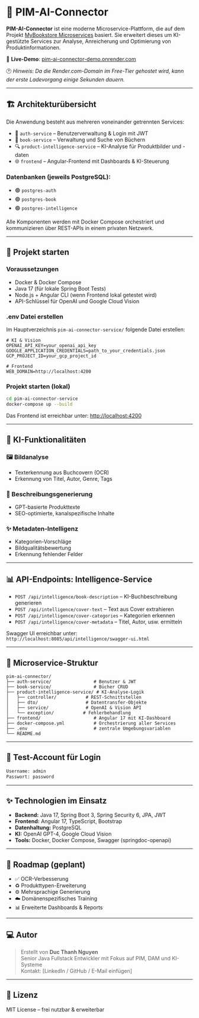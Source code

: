 # 🧠 PIM-AI-Connector

**PIM-AI-Connector** ist eine moderne Microservice-Plattform, die auf dem Projekt [MyBookstore Microservices](https://github.com/thanhtuanh/mybookstore-microservices) basiert. Sie erweitert dieses um KI-gestützte Services zur Analyse, Anreicherung und Optimierung von Produktinformationen.

🔗 **Live-Demo**: [pim-ai-connector-demo.onrender.com](https://pim-ai-connector-demo.onrender.com) 

🕐 *Hinweis: Da die Render.com-Domain im Free-Tier gehostet wird, kann der erste Ladevorgang einige Sekunden dauern.*

---

## 🏗️ Architekturübersicht

Die Anwendung besteht aus mehreren voneinander getrennten Services:

- 🔐 `auth-service` – Benutzerverwaltung & Login mit JWT
- 📘 `book-service` – Verwaltung und Suche von Büchern
- 🔍 `product-intelligence-service` – KI-Analyse für Produktbilder und -daten
- 🌐 `frontend` – Angular-Frontend mit Dashboards & KI-Steuerung

### Datenbanken (jeweils PostgreSQL):
- 🟢 `postgres-auth`
- 🟢 `postgres-book`
- 🟢 `postgres-intelligence`

Alle Komponenten werden mit Docker Compose orchestriert und kommunizieren über REST-APIs in einem privaten Netzwerk.

---

## 🚀 Projekt starten

### Voraussetzungen

- Docker & Docker Compose
- Java 17 (für lokale Spring Boot Tests)
- Node.js + Angular CLI (wenn Frontend lokal getestet wird)
- API-Schlüssel für OpenAI und Google Cloud Vision

### .env Datei erstellen

Im Hauptverzeichnis `pim-ai-connector-service/` folgende Datei erstellen:

```env
# KI & Vision
OPENAI_API_KEY=your_openai_api_key
GOOGLE_APPLICATION_CREDENTIALS=path_to_your_credentials.json
GCP_PROJECT_ID=your_gcp_project_id

# Frontend
WEB_DOMAIN=http://localhost:4200
```

### Projekt starten (lokal)

```bash
cd pim-ai-connector-service
docker-compose up --build
```

Das Frontend ist erreichbar unter: [http://localhost:4200](http://localhost:4200)

---

## 🧠 KI-Funktionalitäten

### 🖼️ Bildanalyse
- Texterkennung aus Buchcovern (OCR)
- Erkennung von Titel, Autor, Genre, Tags

### 📑 Beschreibungsgenerierung
- GPT-basierte Produkttexte
- SEO-optimierte, kanalspezifische Inhalte

### ✨ Metadaten-Intelligenz
- Kategorien-Vorschläge
- Bildqualitätsbewertung
- Erkennung fehlender Felder

---

## 📊 API-Endpoints: Intelligence-Service

- `POST /api/intelligence/book-description` – KI-Buchbeschreibung generieren
- `POST /api/intelligence/cover-text` – Text aus Cover extrahieren
- `POST /api/intelligence/cover-categories` – Kategorien erkennen
- `POST /api/intelligence/cover-metadata` – Titel, Autor, usw. ermitteln

Swagger UI erreichbar unter:  
`http://localhost:8085/api/intelligence/swagger-ui.html`

---

## 🚗 Microservice-Struktur

```plaintext
pim-ai-connector/
├── auth-service/                # Benutzer & JWT
├── book-service/                # Bücher CRUD
├── product-intelligence-service/ # KI-Analyse-Logik
│   ├── controller/           # REST-Schnittstellen
│   ├── dto/                  # Datentransfer-Objekte
│   ├── service/              # OpenAI & Vision API
│   └── exception/           # Fehlerbehandlung
├── frontend/                    # Angular 17 mit KI-Dashboard
├── docker-compose.yml           # Orchestrierung aller Services
├── .env                         # zentrale Umgebungsvariablen
└── README.md
```

---

## 👤 Test-Account für Login

```txt
Username: admin
Passwort: password
```

---

## ✨ Technologien im Einsatz

- **Backend:** Java 17, Spring Boot 3, Spring Security 6, JPA, JWT
- **Frontend:** Angular 17, TypeScript, Bootstrap
- **Datenhaltung:** PostgreSQL
- **KI:** OpenAI GPT-4, Google Cloud Vision
- **Tools:** Docker, Docker Compose, Swagger (springdoc-openapi)

---

## 📆 Roadmap (geplant)

- ✅ OCR-Verbesserung
- ♻️ Produkttypen-Erweiterung
- ⚙️ Mehrsprachige Generierung
- ☁️ Domänenspezifisches Training
- 📊 Erweiterte Dashboards & Reports

---

## 💻 Autor

> Erstellt von **Duc Thanh Nguyen**  
> Senior Java Fullstack Entwickler mit Fokus auf PIM, DAM und KI-Systeme  
> Kontakt: [LinkedIn / GitHub / E-Mail einfügen]

---

## 📄 Lizenz

MIT License – frei nutzbar & erweiterbar

